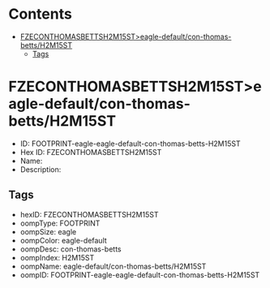 



Contents
========

* [FZECONTHOMASBETTSH2M15ST>eagle-default/con-thomas-betts/H2M15ST](#fzeconthomasbettsh2m15steagle-defaultcon-thomas-bettsh2m15st)
	* [Tags](#tags)

# FZECONTHOMASBETTSH2M15ST>eagle-default/con-thomas-betts/H2M15ST

- ID: FOOTPRINT-eagle-eagle-default-con-thomas-betts-H2M15ST
- Hex ID: FZECONTHOMASBETTSH2M15ST
- Name: 
- Description: 

## Tags

- hexID: FZECONTHOMASBETTSH2M15ST
- oompType: FOOTPRINT
- oompSize: eagle
- oompColor: eagle-default
- oompDesc: con-thomas-betts
- oompIndex: H2M15ST
- oompName: eagle-default/con-thomas-betts/H2M15ST
- oompID: FOOTPRINT-eagle-eagle-default-con-thomas-betts-H2M15ST

